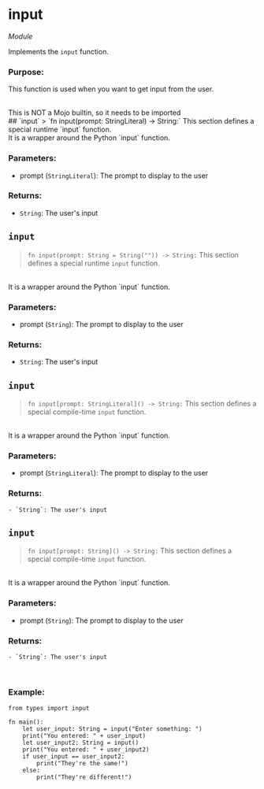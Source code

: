 # input
*Module*
<br>

Implements the `input` function.

### **Purpose:**
This function is used when you want to get input from the user.

<br>
This is NOT a Mojo builtin, so it needs to be imported
<br>
## `input`
> `fn input(prompt: StringLiteral) -> String:`
This section defines a special runtime `input` function.
<br>
It is a wrapper around the Python `input` function.

### **Parameters:**
 - prompt (`StringLiteral`): The prompt to display to the user

### **Returns:**
 - `String`: The user's input

## `input`
> `fn input(prompt: String = String("")) -> String:`
This section defines a special runtime `input` function.
<br>
It is a wrapper around the Python `input` function.

### **Parameters:**
 - prompt (`String`): The prompt to display to the user

### **Returns:**
 - `String`: The user's input

## `input`
> `fn input[prompt: StringLiteral]() -> String:`
This section defines a special compile-time `input` function.
<br>
It is a wrapper around the Python `input` function.

### **Parameters:**
 - prompt (`StringLiteral`): The prompt to display to the user

### **Returns:**
    - `String`: The user's input

## `input`
> `fn input[prompt: String]() -> String:`
This section defines a special compile-time `input` function.
<br>
It is a wrapper around the Python `input` function.

### **Parameters:**
 - prompt (`String`): The prompt to display to the user

### **Returns:**
    - `String`: The user's input

<br>

### **Example:**
```mojo
from types import input

fn main():
    let user_input: String = input("Enter something: ")
    print("You entered: " + user_input)
    let user_input2: String = input()
    print("You entered: " + user_input2)
    if user_input == user_input2:
        print("They're the same!")
    else:
        print("They're different!")
```
